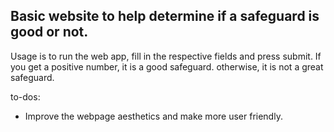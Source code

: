 ## Basic website to help determine if a safeguard is good or not. ##

Usage is to run the web app, fill in the respective fields and press submit. If you get a positive number, it is a good safeguard. otherwise, it is not a great safeguard. 


to-dos:
 - Improve the webpage aesthetics and make more user friendly.


